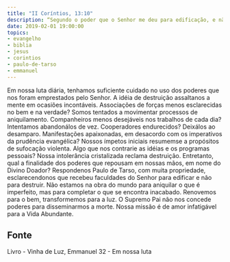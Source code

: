 ```yaml
---
title: "II Coríntios, 13:10"
description: “Segundo o poder que o Senhor me deu para edificação, e não para destruição.” Paulo (II Coríntios, 13:10)
date: 2019-02-01 19:00:00
topics: 
- evangelho
- biblia
- jesus
- corintios
- paulo-de-tarso
- emmanuel
---
```



Em nossa luta diária, tenhamos suficiente cuidado no uso dos poderes que
nos foram emprestados pelo Senhor.
A idéia de destruição assalta­nos a mente em ocasiões incontáveis.
Associações de forças menos esclarecidas no bem e na verdade?
Somos tentados a movimentar processos de aniquilamento.
Companheiros menos desejáveis nos trabalhos de cada dia?
Intentamos abandoná­los de vez.
Cooperadores endurecidos?
Deixá­los ao desamparo.
Manifestações apaixonadas, em desacordo com os imperativos da prudência
evangélica?
Nossos ímpetos iniciais resumem­se a propósitos de sufocação violenta.
Algo que nos contrarie as idéias e os programas pessoais?
Nossa intolerância cristalizada reclama destruição.
Entretanto, qual a finalidade dos poderes que repousam em nossas mãos,
em nome do Divino Doador?
Responde­nos Paulo de Tarso, com muita propriedade, esclarecendo­nos
que recebeu faculdades do Senhor para edificar e não para destruir.
Não estamos na obra do mundo para aniquilar o que é imperfeito, mas para
completar o que se encontra inacabado.
Renovemos para o bem, transformemos para a luz.
O Supremo Pai não nos concede poderes para disseminarmos a morte.
Nossa missão é de amor infatigável para a Vida Abundante.




## Fonte
Livro - Vinha de Luz, Emmanuel
32 - Em nossa luta
